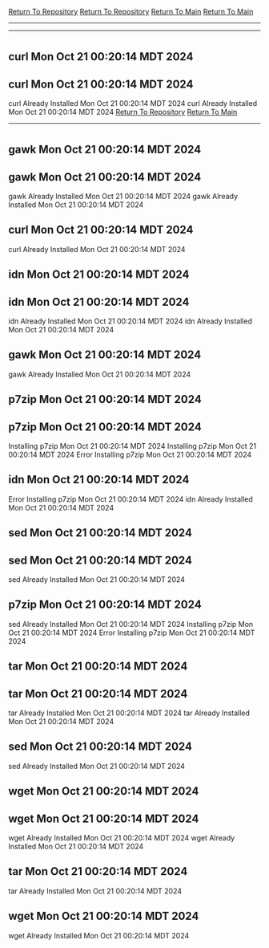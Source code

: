 [Return To Repository](https://github.com/DigitalWarrior/piholeparser/)
[Return To Repository](https://github.com/DigitalWarrior/piholeparser/)
[Return To Main](https://github.com/DigitalWarrior/piholeparser/blob/master/RecentRunLogs/Mainlog.md)
[Return To Main](https://github.com/DigitalWarrior/piholeparser/blob/master/RecentRunLogs/Mainlog.md)
____________________________________
____________________________________
# 
# 
## curl Mon Oct 21 00:20:14 MDT 2024
## curl Mon Oct 21 00:20:14 MDT 2024
curl Already Installed Mon Oct 21 00:20:14 MDT 2024
curl Already Installed Mon Oct 21 00:20:14 MDT 2024
[Return To Repository](https://github.com/DigitalWarrior/piholeparser/)
[Return To Main](https://github.com/DigitalWarrior/piholeparser/blob/master/RecentRunLogs/Mainlog.md)
____________________________________
# 
## gawk Mon Oct 21 00:20:14 MDT 2024
## gawk Mon Oct 21 00:20:14 MDT 2024
gawk Already Installed Mon Oct 21 00:20:14 MDT 2024
gawk Already Installed Mon Oct 21 00:20:14 MDT 2024
## curl Mon Oct 21 00:20:14 MDT 2024
curl Already Installed Mon Oct 21 00:20:14 MDT 2024
## idn Mon Oct 21 00:20:14 MDT 2024
## idn Mon Oct 21 00:20:14 MDT 2024
idn Already Installed Mon Oct 21 00:20:14 MDT 2024
idn Already Installed Mon Oct 21 00:20:14 MDT 2024
## gawk Mon Oct 21 00:20:14 MDT 2024
gawk Already Installed Mon Oct 21 00:20:14 MDT 2024
## p7zip Mon Oct 21 00:20:14 MDT 2024
## p7zip Mon Oct 21 00:20:14 MDT 2024
Installing p7zip Mon Oct 21 00:20:14 MDT 2024
Installing p7zip Mon Oct 21 00:20:14 MDT 2024
Error Installing p7zip Mon Oct 21 00:20:14 MDT 2024
## idn Mon Oct 21 00:20:14 MDT 2024
Error Installing p7zip Mon Oct 21 00:20:14 MDT 2024
idn Already Installed Mon Oct 21 00:20:14 MDT 2024
## sed Mon Oct 21 00:20:14 MDT 2024
## sed Mon Oct 21 00:20:14 MDT 2024
sed Already Installed Mon Oct 21 00:20:14 MDT 2024
## p7zip Mon Oct 21 00:20:14 MDT 2024
sed Already Installed Mon Oct 21 00:20:14 MDT 2024
Installing p7zip Mon Oct 21 00:20:14 MDT 2024
Error Installing p7zip Mon Oct 21 00:20:14 MDT 2024
## tar Mon Oct 21 00:20:14 MDT 2024
## tar Mon Oct 21 00:20:14 MDT 2024
tar Already Installed Mon Oct 21 00:20:14 MDT 2024
tar Already Installed Mon Oct 21 00:20:14 MDT 2024
## sed Mon Oct 21 00:20:14 MDT 2024
sed Already Installed Mon Oct 21 00:20:14 MDT 2024
## wget Mon Oct 21 00:20:14 MDT 2024
## wget Mon Oct 21 00:20:14 MDT 2024
wget Already Installed Mon Oct 21 00:20:14 MDT 2024
wget Already Installed Mon Oct 21 00:20:14 MDT 2024
## tar Mon Oct 21 00:20:14 MDT 2024
tar Already Installed Mon Oct 21 00:20:14 MDT 2024
## wget Mon Oct 21 00:20:14 MDT 2024
wget Already Installed Mon Oct 21 00:20:14 MDT 2024
